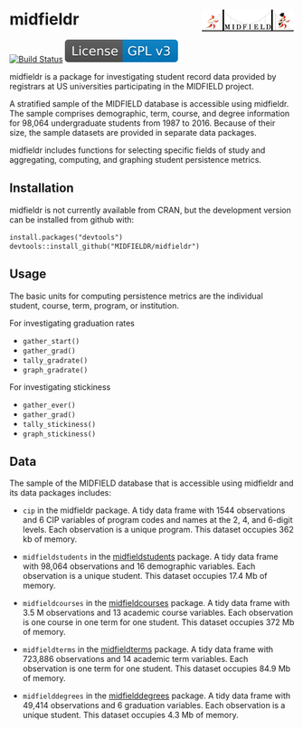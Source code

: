 
midfieldr <a href="https://engineering.purdue.edu/MIDFIELD" target="blank"><img src="man/figures/midfieldcut.png" align="right"/></a>
=====================================================================================================================================

<!-- [![CRAN_Status_Badge](http://www.r-pkg.org/badges/version/midfieldr)](http://cran.r-project.org/package=midfieldr)  -->
[![Build Status](https://travis-ci.org/MIDFIELDR/midfieldr.svg?branch=master)](https://travis-ci.org/MIDFIELDR/midfieldr) [![License: GPL v3](man/figures/License-GPL-v3-blue.svg)](https://www.gnu.org/licenses/gpl-3.0)

midfieldr is a package for investigating student record data provided by registrars at US universities participating in the MIDFIELD project.

A stratified sample of the MIDFIELD database is accessible using midfieldr. The sample comprises demographic, term, course, and degree information for 98,064 undergraduate students from 1987 to 2016. Because of their size, the sample datasets are provided in separate data packages.

midfieldr includes functions for selecting specific fields of study and aggregating, computing, and graphing student persistence metrics.

Installation
------------

midfieldr is not currently available from CRAN, but the development version can be installed from github with:

    install.packages("devtools")
    devtools::install_github("MIDFIELDR/midfieldr")

Usage
-----

The basic units for computing persistence metrics are the individual student, course, term, program, or institution.

For investigating graduation rates

-   `gather_start()`
-   `gather_grad()`
-   `tally_gradrate()`
-   `graph_gradrate()`

For investigating stickiness

-   `gather_ever()`
-   `gather_grad()`
-   `tally_stickiness()`
-   `graph_stickiness()`

Data
----

The sample of the MIDFIELD database that is accessible using midfieldr and its data packages includes:

-   `cip` in the midfieldr package. A tidy data frame with 1544 observations and 6 CIP variables of program codes and names at the 2, 4, and 6-digit levels. Each observation is a unique program. This dataset occupies 362 kb of memory.

-   `midfieldstudents` in the [midfieldstudents](https://github.com/MIDFIELDR/midfieldstudents) package. A tidy data frame with 98,064 observations and 16 demographic variables. Each observation is a unique student. This dataset occupies 17.4 Mb of memory.

-   `midfieldcourses` in the [midfieldcourses](https://github.com/MIDFIELDR/midfieldcourses) package. A tidy data frame with 3.5 M observations and 13 academic course variables. Each observation is one course in one term for one student. This dataset occupies 372 Mb of memory.

-   `midfieldterms` in the [midfieldterms](https://github.com/MIDFIELDR/midfieldterms) package. A tidy data frame with 723,886 observations and 14 academic term variables. Each observation is one term for one student. This dataset occupies 84.9 Mb of memory.

-   `midfielddegrees` in the [midfielddegrees](https://github.com/MIDFIELDR/midfielddegrees) package. A tidy data frame with 49,414 observations and 6 graduation variables. Each observation is a unique student. This dataset occupies 4.3 Mb of memory.
